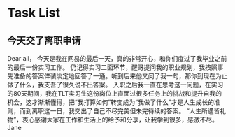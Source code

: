 # Task List
## 今天交了离职申请

Dear all，
今天是我在网易的最后一天，真的非常开心，和你们度过了我毕业之前的最后一份实习工作。
仍记得实习二面环节，醒哥提问我的职业规划，我按照事先准备的答案佯装淡定地回答了一通。听到后来他又问了我一句，那你到现在为止做了什么，我支吾了很久说不出答案。
入职之后我一直在思考这一问题，在实习的80天期间，我在TLT实习生这份岗位上直面过很多任务上的挑战和提升自我的机会，这才渐渐懂得，把“我打算如何”转变成为“我做了什么”才是人生成长的准则，而到离职这一日，我交出了自己不尽完美但未完待续的答案。
“人生所遇皆礼物”，衷心感谢大家在工作和生活上的给予和分享，让我学到很多，感激不尽。
Jane
